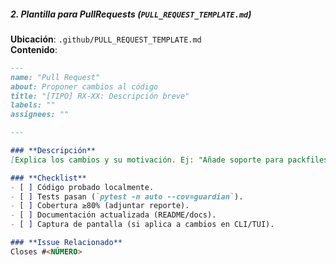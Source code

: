 ##### **2. Plantilla para PullRequests (`PULL_REQUEST_TEMPLATE.md`)**  
**Ubicación**: `.github/PULL_REQUEST_TEMPLATE.md`  
**Contenido**:  
```markdown
---
name: "Pull Request"
about: Proponer cambios al código
title: "[TIPO] RX-XX: Descripción breve"
labels: ""
assignees: ""

---

### **Descripción**  
[Explica los cambios y su motivación. Ej: "Añade soporte para packfiles en object_scanner.py".]  

### **Checklist**  
- [ ] Código probado localmente.  
- [ ] Tests pasan (`pytest -n auto --cov=guardian`).  
- [ ] Cobertura ≥80% (adjuntar reporte).  
- [ ] Documentación actualizada (README/docs).  
- [ ] Captura de pantalla (si aplica a cambios en CLI/TUI).  

### **Issue Relacionado**  
Closes #<NÚMERO>  
